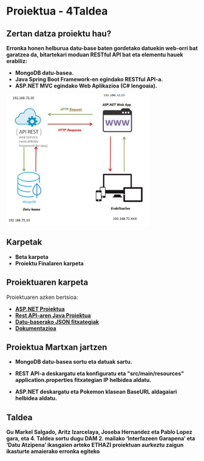Proiektua - 4Taldea
==

Zertan datza proiektu hau?
--

**Erronka honen helburua datu-base baten gordetako datuekin web-orri bat garatzea da, bitartekari moduan RESTful API bat eta elementu hauek erabiliz:**
* **MongoDB datu-basea.**
* **Java Spring Boot Framework-en egindako RESTful API-a.**
* **ASP.NET MVC egindako Web Aplikazioa (C# lengoaia).**


![image info](https://github.com/JosebaHL09/4TaldeaRep/blob/main/Rest%20Proiektua/Dokumentazioa/Trial_eta_Bestelakoak/estruktura.PNG)

Karpetak
--
* **Beta karpeta**  
* **Proiektu Finalaren karpeta**

Proiektuaren karpeta
--
Proiektuaren azken bertsioa:
* **[ASP.NET Proiektua](https://github.com/JosebaHL09/4TaldeaRep/tree/main/Rest%20Proiektua/Pokemon_ASP)**  
* **[Rest API-aren Java Proiektua](https://github.com/JosebaHL09/4TaldeaRep/tree/main/Rest%20Proiektua/java-spring-boot-mongodb-starter-master)**
* **[Datu-baserako JSON fitxategiak](https://github.com/JosebaHL09/4TaldeaRep/tree/main/Rest%20Proiektua/Json_fitxategiak)**
* **[Dokumentazioa](https://github.com/JosebaHL09/4TaldeaRep/tree/main/Rest%20Proiektua/Dokumentazioa)**


Proiektua Martxan jartzen
--
* **MongoDB datu-basea sortu eta datuak sartu.**

* **REST API-a deskargatu eta konfiguratu eta "src/main/resources" application.properties fitxategian IP helbidea aldatu.**

* **ASP.NET deskargatu eta Pokemon klasean BaseURL aldagaiari helbidea aldatu.**


Taldea
--
**Gu Markel Salgado, Aritz Izarcelaya, Joseba Hernandez eta Pablo Lopez gara, eta 4. Taldea sortu dugu DAM 2. mailako ‘Interfazeen Garapena’ eta ‘Datu Atzipena’ ikasgaien arteko ETHAZI proiektuan aurkeztu zaigun ikasturte amaierako erronka egiteko**
